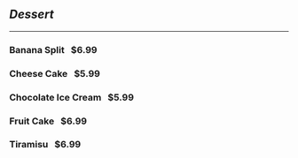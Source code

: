 ## _Dessert_

---

### **Banana Split** &nbsp; $6.99

### **Cheese Cake** &nbsp; $5.99 

### **Chocolate Ice Cream** &nbsp; $5.99

### **Fruit Cake** &nbsp; $6.99

### **Tiramisu** &nbsp; $6.99